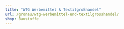 ```yaml
---
title: "WTG Werbemittel & Textilgroßhandel"
url: /gronau/wtg-werbemittel-und-textilgrosshandel/
shop: Baustoffe
---
```

